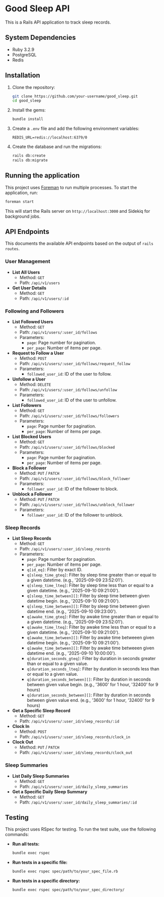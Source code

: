 # Good Sleep API

This is a Rails API application to track sleep records.

## System Dependencies

*   Ruby 3.2.9
*   PostgreSQL
*   Redis

## Installation

1.  Clone the repository:

    ```bash
    git clone https://github.com/your-username/good_sleep.git
    cd good_sleep
    ```

2.  Install the gems:

    ```bash
    bundle install
    ```

3.  Create a `.env` file and add the following environment variables:

    ```
    REDIS_URL=redis://localhost:6379/0
    ```

4.  Create the database and run the migrations:

    ```bash
    rails db:create
    rails db:migrate
    ```

## Running the application

This project uses [Foreman](https://github.com/ddollar/foreman) to run multiple processes. To start the application, run:

```bash
foreman start
```

This will start the Rails server on `http://localhost:3000` and Sidekiq for background jobs.

## API Endpoints

This documents the available API endpoints based on the output of `rails routes`.

### User Management

*   **List All Users**
    *   Method: `GET`
    *   Path: `/api/v1/users`
*   **Get User Details**
    *   Method: `GET`
    *   Path: `/api/v1/users/:id`

### Following and Followers

*   **List Followed Users**
    *   Method: `GET`
    *   Path: `/api/v1/users/:user_id/follows`
    *   Parameters:
        *   `page`: Page number for pagination.
        *   `per_page`: Number of items per page.
*   **Request to Follow a User**
    *   Method: `POST`
    *   Path: `/api/v1/users/:user_id/follows/request_follow`
    *   Parameters:
        *   `followed_user_id`: ID of the user to follow.
*   **Unfollow a User**
    *   Method: `DELETE`
    *   Path: `/api/v1/users/:user_id/follows/unfollow`
    *   Parameters:
        *   `followed_user_id`: ID of the user to unfollow.
*   **List Followers**
    *   Method: `GET`
    *   Path: `/api/v1/users/:user_id/follows/followers`
    *   Parameters:
        *   `page`: Page number for pagination.
        *   `per_page`: Number of items per page.
*   **List Blocked Users**
    *   Method: `GET`
    *   Path: `/api/v1/users/:user_id/follows/blocked`
    *   Parameters:
        *   `page`: Page number for pagination.
        *   `per_page`: Number of items per page.
*   **Block a Follower**
    *   Method: `PUT` / `PATCH`
    *   Path: `/api/v1/users/:user_id/follows/block_follower`
    *   Parameters:
        *   `follower_user_id`: ID of the follower to block.
*   **Unblock a Follower**
    *   Method: `PUT` / `PATCH`
    *   Path: `/api/v1/users/:user_id/follows/unblock_follower`
    *   Parameters:
        *   `follower_user_id`: ID of the follower to unblock.

### Sleep Records

*   **List Sleep Records**
    *   Method: `GET`
    *   Path: `/api/v1/users/:user_id/sleep_records`
    *   Parameters:
        *   `page`: Page number for pagination.
        *   `per_page`: Number of items per page.
        *   `q[id_eq]`: Filter by exact ID.
        *   `q[sleep_time_gteq]`: Filter by sleep time greater than or equal to a given datetime. (e.g., '2025-09-09 23:52:01').
        *   `q[sleep_time_lteq]`: Filter by sleep time less than or equal to a given datetime. (e.g., '2025-09-10 09:21:00').
        *   `q[sleep_time_between][]`: Filter by sleep time between given datetime begin. (e.g., '2025-09-10 09:21:00').
        *   `q[sleep_time_between][]`: Filter by sleep time between given datetime end. (e.g., '2025-09-10 09:23:00').
        *   `q[awake_time_gteq]`: Filter by awake time greater than or equal to a given datetime. (e.g., '2025-09-09 23:52:01').
        *   `q[awake_time_lteq]`: Filter by awake time less than or equal to a given datetime. (e.g., '2025-09-10 09:21:00').
        *   `q[awake_time_between][]`: Filter by awake time betweeen given datetime begin. (e.g., '2025-09-10 09:21:00').
        *   `q[awake_time_between][]`: Filter by awake time betweeen given datetime end. (e.g., '2025-09-10 10:00:00').
        *   `q[duration_seconds_gteq]`: Filter by duration in seconds greater than or equal to a given value.
        *   `q[duration_seconds_lteq]`: Filter by duration in seconds less than or equal to a given value.
        *   `q[duration_seconds_between][]`: Filter by duration in seconds between given value begin. (e.g., '3600' for 1 hour, '32400' for 9 hours)
        *   `q[duration_seconds_between][]`: Filter by duration in seconds between given value end. (e.g., '3600' for 1 hour, '32400' for 9 hours)
*   **Get a Specific Sleep Record**
    *   Method: `GET`
    *   Path: `/api/v1/users/:user_id/sleep_records/:id`
*   **Clock In**
    *   Method: `POST`
    *   Path: `/api/v1/users/:user_id/sleep_records/clock_in`
*   **Clock Out**
    *   Method: `PUT` / `PATCH`
    *   Path: `/api/v1/users/:user_id/sleep_records/clock_out`

### Sleep Summaries

*   **List Daily Sleep Summaries**
    *   Method: `GET`
    *   Path: `/api/v1/users/:user_id/daily_sleep_summaries`
*   **Get a Specific Daily Sleep Summary**
    *   Method: `GET`
    *   Path: `/api/v1/users/:user_id/daily_sleep_summaries/:id`

## Testing

This project uses RSpec for testing. To run the test suite, use the following commands:

*   **Run all tests:**

    ```bash
    bundle exec rspec
    ```

*   **Run tests in a specific file:**

    ```bash
    bundle exec rspec spec/path/to/your_spec_file.rb
    ```

*   **Run tests in a specific directory:**

    ```bash
    bundle exec rspec spec/path/to/your_spec_directory/
    ```